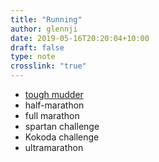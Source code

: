 ```yaml
---
title: "Running"
author: glennji
date: 2019-05-16T20:20:04+10:00
draft: false
type: note
crosslink: "true"
---
```

<ul>
 	<li><a href="http://glennji.com/2013/04/18/854-2/">tough mudder</a></li>
 	<li>half-marathon</li>
 	<li>full marathon</li>
 	<li>spartan challenge</li>
 	<li>Kokoda challenge</li>
 	<li>ultramarathon</li>
</ul>

